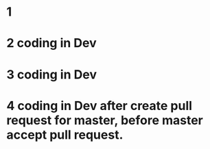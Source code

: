 # 1

# 2 coding in Dev

# 3 coding in Dev

# 4 coding in Dev after create pull request for master, before master accept pull request.